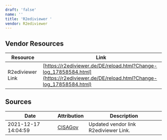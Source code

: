 ```yaml
---
draft: 'false'
name: ''
title: 'R2ediviewer '
vendor: R2ediviewer
---
```


## Vendor Resources
| Resource | Link |
| --- | --- |
| R2ediviewer Link | [https://r2ediviewer.de/DE/reload.html?Change-log_17858584.html](https://r2ediviewer.de/DE/reload.html?Change-log_17858584.html) |



## Sources
| Date | Attribution | Description |
| --- | --- | --- |
| 2021-12-17 14:04:59 | [CISAGov](https://raw.githubusercontent.com/cisagov/log4j-affected-db/develop/README.md) | Updated vendor link R2ediviewer Link.  |
